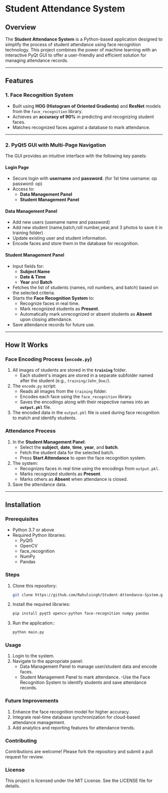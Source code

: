 # Student Attendance System

## Overview

The **Student Attendance System** is a Python-based application designed to simplify the process of student attendance using face recognition technology. This project combines the power of machine learning with an interactive PyQt GUI to offer a user-friendly and efficient solution for managing attendance records.

---

## Features

### 1. **Face Recognition System**
- Built using **HOG (Histogram of Oriented Gradients)** and **ResNet** models from the `face_recognition` library.
- Achieves an **accuracy of 90%** in predicting and recognizing student faces.
- Matches recognized faces against a database to mark attendance.

---

### 2. **PyQt5 GUI with Multi-Page Navigation**
The GUI provides an intuitive interface with the following key panels:

#### **Login Page**
- Secure login with **username** and **password**. (for 1st time usename: op password: op)
- Access to:
  - **Data Management Panel**
  - **Student Management Panel**

#### **Data Management Panel**
- Add new users (usename name and password)
- Add new student (name,batch,roll number,year,and 3 photos to save it in training folder)
- Update existing user and student information.
- Encode faces and store them in the database for recognition.

#### **Student Management Panel**
- Input fields for:
  - **Subject Name**
  - **Date & Time**
  - **Year** and **Batch**
- Fetches the list of students (names, roll numbers, and batch) based on the selected criteria.
- Starts the **Face Recognition System** to:
  - Recognize faces in real time.
  - Mark recognized students as **Present**.
  - Automatically mark unrecognized or absent students as **Absent** upon closing attendance.
- Save attendance records for future use.

---

## How It Works

### Face Encoding Process (`encode.py`)
1. All images of students are stored in the **`training`** folder.
   - Each student's images are stored in a separate subfolder named after the student (e.g., `training/John_Doe/`).
2. The `encode.py` script:
   - Reads all images from the `training` folder.
   - Encodes each face using the `face_recognition` library.
   - Saves the encodings along with their respective names into an **`output.pkl`** file.
3. The encoded data in the `output.pkl` file is used during face recognition to match and identify students.

### Attendance Process
1. In the **Student Management Panel**:
   - Select the **subject**, **date**, **time**, **year**, and **batch**.
   - Fetch the student data for the selected batch.
   - Press **Start Attendance** to open the face recognition system.
2. The system:
   - Recognizes faces in real time using the encodings from `output.pkl`.
   - Marks recognized students as **Present**.
   - Marks others as **Absent** when attendance is closed.
3. Save the attendance data.

---

## Installation

### Prerequisites
- Python 3.7 or above
- Required Python libraries: 
  - PyQt5
  - OpenCV
  - face_recognition
  - NumPy
  - Pandas

### Steps
1. Clone this repository:
   ```bash
   git clone https://github.com/Rahulsingh/Student-Attendance-System.git
   
2. Install the required libraries:
   ```bash
   pip install pyqt5 opencv-python face-recognition numpy pandas

3. Run the application::
   ```bash
   python main.py
   
### Usage
1. Login to the system.
2. Navigate to the appropriate panel:
    - Data Management Panel to manage user/student data and encode faces.
    - Student Management Panel to mark attendance.
       -Use the Face Recognition System to identify students and save attendance records.

### Future Improvements
1. Enhance the face recognition model for higher accuracy.
2. Integrate real-time database synchronization for cloud-based attendance management.
3. Add analytics and reporting features for attendance trends.

### Contributing
Contributions are welcome! Please fork the repository and submit a pull request for review.
### License
This project is licensed under the MIT License. See the LICENSE file for details.


